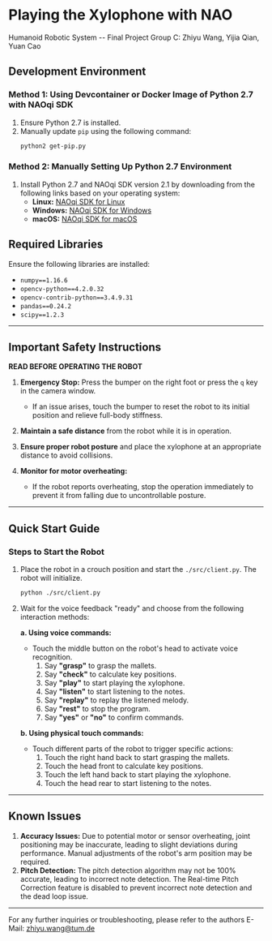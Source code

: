 # Playing the Xylophone with NAO
Humanoid Robotic System -- Final Project
Group C: Zhiyu Wang, Yijia Qian, Yuan Cao

## Development Environment

### Method 1: Using Devcontainer or Docker Image of Python 2.7 with NAOqi SDK
1. Ensure Python 2.7 is installed.
2. Manually update `pip` using the following command:
   ```bash
   python2 get-pip.py
   ```

### Method 2: Manually Setting Up Python 2.7 Environment
1. Install Python 2.7 and NAOqi SDK version 2.1 by downloading from the following links based on your operating system:
   - **Linux:** [NAOqi SDK for Linux](https://corporate-internal-prod.aldebaran.com/en/support/nao-6/downloads-softwares/former-versions?os=49&category=76)
   - **Windows:** [NAOqi SDK for Windows](https://corporate-internal-prod.aldebaran.com/en/support/nao-6/downloads-softwares/former-versions?os=45&category=76)
   - **macOS:** [NAOqi SDK for macOS](https://corporate-internal-prod.aldebaran.com/en/support/nao-6/downloads-softwares/former-versions?os=47&category=76)

## Required Libraries
Ensure the following libraries are installed:

- `numpy==1.16.6`
- `opencv-python==4.2.0.32`
- `opencv-contrib-python==3.4.9.31`
- `pandas==0.24.2`
- `scipy==1.2.3`

---

## Important Safety Instructions

**READ BEFORE OPERATING THE ROBOT**

1. **Emergency Stop:** Press the bumper on the right foot or press the `q` key in the camera window.
   - If an issue arises, touch the bumper to reset the robot to its initial position and relieve full-body stiffness.

2. **Maintain a safe distance** from the robot while it is in operation.

3. **Ensure proper robot posture** and place the xylophone at an appropriate distance to avoid collisions.

4. **Monitor for motor overheating:**
   - If the robot reports overheating, stop the operation immediately to prevent it from falling due to uncontrollable posture.

---

## Quick Start Guide

### Steps to Start the Robot
1. Place the robot in a crouch position and start the `./src/client.py`. The robot will initialize.
    ```bash
   python ./src/client.py
   ```
2. Wait for the voice feedback "ready" and choose from the following interaction methods:

   **a. Using voice commands:**
   - Touch the middle button on the robot's head to activate voice recognition.
     1. Say **"grasp"** to grasp the mallets.
     2. Say **"check"** to calculate key positions.
     3. Say **"play"** to start playing the xylophone.
     4. Say **"listen"** to start listening to the notes.
     5. Say **"replay"** to replay the listened melody.
     6. Say **"rest"** to stop the program.
     7. Say **"yes"** or **"no"** to confirm commands.

   **b. Using physical touch commands:**
   - Touch different parts of the robot to trigger specific actions:
     1. Touch the right hand back to start grasping the mallets.
     2. Touch the head front to calculate key positions.
     3. Touch the left hand back to start playing the xylophone.
     4. Touch the head rear to start listening to the notes.

---

## Known Issues

1. **Accuracy Issues:** Due to potential motor or sensor overheating, joint positioning may be inaccurate, leading to slight deviations during performance. Manual adjustments of the robot's arm position may be required.
2. **Pitch Detection:** The pitch detection algorithm may not be 100% accurate, leading to incorrect note detection. The Real-time Pitch Correction feature is disabled to prevent incorrect note detection and the dead loop issue.

---

For any further inquiries or troubleshooting, please refer to the authors E-Mail: zhiyu.wang@tum.de

